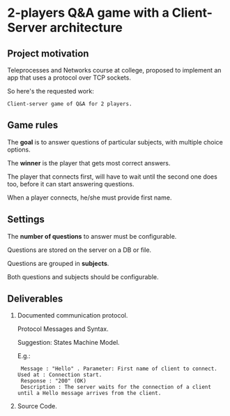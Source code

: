 # 2-players Q&A game with a Client-Server architecture

## Project motivation

Teleprocesses and Networks course at college, proposed to implement an app that uses a protocol over TCP sockets.

So here's the requested work: 

```
Client-server game of Q&A for 2 players.
```

## Game rules

The **goal** is to answer questions of particular subjects, with multiple choice options.

The **winner** is the player that gets most correct answers.

The player that connects first, will have to wait until the second one does too, before it can start answering questions.

When a player connects, he/she must provide first name.

## Settings

The **number of questions** to answer must be configurable.

Questions are stored on the server on a DB or file. 

Questions are grouped in **subjects**. 

Both questions and subjects should be configurable.

## Deliverables

1. Documented communication protocol.

    Protocol Messages and Syntax.

    Suggestion: States Machine Model.
    
    E.g.:
    
        Message : "Hello" . Parameter: First name of client to connect. Used at : Connection start.
        Response : "200" (OK)
        Description : The server waits for the connection of a client until a Hello message arrives from the client.
            
2. Source Code.

